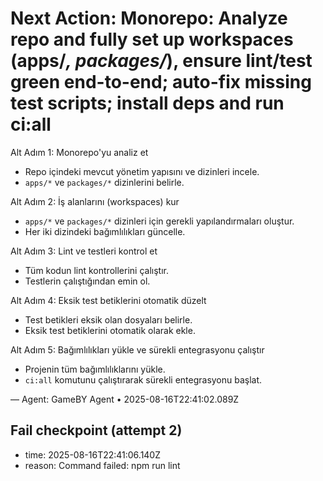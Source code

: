# Next Action: Monorepo: Analyze repo and fully set up workspaces (apps/*, packages/*), ensure lint/test green end-to-end; auto-fix missing test scripts; install deps and run ci:all

Alt Adım 1: Monorepo'yu analiz et
- Repo içindeki mevcut yönetim yapısını ve dizinleri incele.
- `apps/*` ve `packages/*` dizinlerini belirle.

Alt Adım 2: İş alanlarını (workspaces) kur
- `apps/*` ve `packages/*` dizinleri için gerekli yapılandırmaları oluştur.
- Her iki dizindeki bağımlılıkları güncelle.

Alt Adım 3: Lint ve testleri kontrol et
- Tüm kodun lint kontrollerini çalıştır.
- Testlerin çalıştığından emin ol.

Alt Adım 4: Eksik test betiklerini otomatik düzelt
- Test betikleri eksik olan dosyaları belirle.
- Eksik test betiklerini otomatik olarak ekle.

Alt Adım 5: Bağımlılıkları yükle ve sürekli entegrasyonu çalıştır
- Projenin tüm bağımlılıklarını yükle.
- `ci:all` komutunu çalıştırarak sürekli entegrasyonu başlat.

— Agent: GameBY Agent • 2025-08-16T22:41:02.089Z


## Fail checkpoint (attempt 2)
- time: 2025-08-16T22:41:06.140Z
- reason: Command failed: npm run lint

